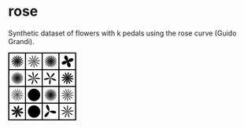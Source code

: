 # rose
Synthetic dataset of flowers with k pedals using the rose curve (Guido Grandi).

![rose](output/rose_batch.png)
